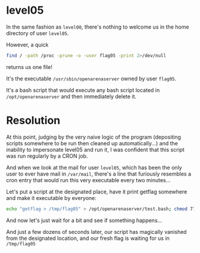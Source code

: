 # level05
In the same fashion as `level00`, there's nothing to welcome us in the home directory of user `level05`.

However, a quick
```sh
find / -path /proc -prune -o -user flag05 -print 2>/dev/null
```
returns us one file!

It's the executable `/usr/sbin/openarenaserver` owned by user `flag05`.

It's a bash script that would execute any bash script located in `/opt/openarenaserver` and then immediately delete it.

# Resolution
At this point, judging by the very naive logic of the program (depositing scripts somewhere to be run then cleaned up automatically...) and the inability to impersonate level05 and run it, I was confident that this script was run regularly by a CRON job.

And when we look at the mail for user `level05`, which has been the only user to ever have mail in `/var/mail`, there's a line that furiously resembles a cron entry that would run this very executable every two minutes...

Let's put a script at the designated place, have it print getflag somewhere and make it executable by everyone:
```sh
echo "getflag > /tmp/flag05" > /opt/openarenaserver/test.bash; chmod 777 /opt/openarenaserver/test.bash
```
And now let's just wait for a bit and see if something happens...

And just a few dozens of seconds later, our script has magically vanished from the designated location, and our fresh flag is waiting for us in `/tmp/flag05`
